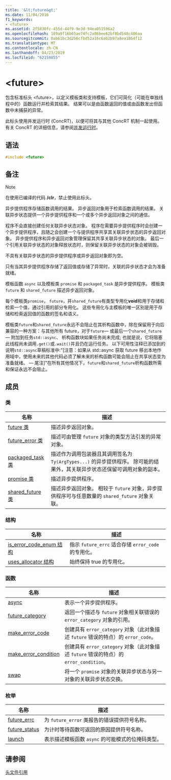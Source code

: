 ```yaml
---
title: '&lt;future&gt;'
ms.date: 11/04/2016
f1_keywords:
- <future>
ms.assetid: 2f5830fc-455d-44f9-9e3d-94ea051596a2
ms.openlocfilehash: 189a9f16b65ae74fc2a86bee62bf8bd548c486aa
ms.sourcegitcommit: 0ab61bc3d2b6cfbd52a16c6ab2b97a8ea1864f12
ms.translationtype: MT
ms.contentlocale: zh-CN
ms.lasthandoff: 04/23/2019
ms.locfileid: "62159855"
---
```

# <a name="ltfuturegt"></a>&lt;future&gt;

包含标准标头 \<future>，以定义模板类和支持模板，它们可简化（可能在单独线程中的）函数运行并检索其结果。 结果可以是由函数返回的值或由函数发出但函数中未捕获的异常。

此标头使用并发运行时 (ConcRT)，以便可将其与其他 ConcRT 机制一起使用。 有关 ConcRT 的详细信息，请参阅[并发运行时](../parallel/concrt/concurrency-runtime.md)。

## <a name="syntax"></a>语法

```cpp
#include <future>
```

## <a name="remarks"></a>备注

> [!NOTE]
> 在使用已编译的代码 **/clr**，禁止使用此标头。

异步提供程序存储函数调用的结果。 异步返回对象用于检索函数调用的结果。 关联异步状态提供一个异步提供程序和一个或多个异步返回对象之间的通信。

程序不会直接创建任何关联异步状态对象。 程序在需要异步提供程序时会创建一个异步提供程序，且随之会创建一个与提供程序共享其关联异步状态的异步返回对象。 异步提供程序和异步返回对象管理保留其共享关联异步状态的对象。 最后一个引用关联异步状态的对象释放状态时，则保留关联异步状态的对象会被销毁。

不具有关联异步状态的异步提供程序或异步返回对象即为空。

只有当其异步提供程序存储了返回值或存储了异常时，关联的异步状态才会为准备就绪。

模板函数 `async` 以及模板类 `promise` 和 `packaged_task` 是异步提供程序。 模板类 `future` 和 `shared_future` 描述异步返回对象。

每个模板类`promise`， `future`，并`shared_future`有类型专用化**void**和用于存储和检索一个值，通过引用的部分专用化。 这些专用化与主模板的唯一区别是用于存储和检索返回值的函数的签名和语义。

模板类`future`和`shared_future`永远不会阻止在其析构函数中，除在保留用于向后兼容的一种方案：与其他所有 future，对于`future`— 或最后一个`shared_future`— 附加到任务`std::async`、 析构函数块如果任务尚未完成; 也就是说，它将阻塞此线程尚未调用`.get()`或`.wait()`并且仍在运行任务。 以下可用性注释已添加到的说明`std::async`草稿标准中:"[注意：如果从 std::async 获取 future 移出本地作用域中，使用未来的其他代码必须了解未来的析构函数可能会阻止在共享状态变为准备就绪。 — 尾注]"在所有其他情况下，`future`和`shared_future`析构函数所需和保证永远不会阻止。

## <a name="members"></a>成员

### <a name="classes"></a>类

|名称|描述|
|----------|-----------------|
|[future 类](../standard-library/future-class.md)|描述异步返回对象。|
|[future_error 类](../standard-library/future-error-class.md)|描述可由管理 `future` 对象的类型方法引发的异常对象。|
|[packaged_task 类](../standard-library/packaged-task-class.md)|描述作为调用包装器且其调用签名为 `Ty(ArgTypes...)` 的异步提供程序。 除可能的结果外，其关联异步状态还保留可调用对象的副本。|
|[promise 类](../standard-library/promise-class.md)|描述异步提供程序。|
|[shared_future 类](../standard-library/shared-future-class.md)|描述异步返回对象。 相较于 `future` 对象，异步提供程序可与任意数量的 `shared_future` 对象关联。|

### <a name="structures"></a>结构

|名称|描述|
|----------|-----------------|
|[is_error_code_enum 结构](../standard-library/is-error-code-enum-structure.md)|指示 `future_errc` 适合存储 `error_code` 的专用化。|
|[uses_allocator 结构](../standard-library/uses-allocator-structure.md)|始终保持 true 的专用化。|

### <a name="functions"></a>函数

|名称|描述|
|----------|-----------------|
|[async](../standard-library/future-functions.md#async)|表示一个异步提供程序。|
|[future_category](../standard-library/future-functions.md#future_category)|返回一个描述与 `future` 对象相关联错误的 `error_category` 对象的引用。|
|[make_error_code](../standard-library/future-functions.md#make_error_code)|创建具有 `error_category` 对象（此对象描述 `future` 错误的特点）的 `error_code`。|
|[make_error_condition](../standard-library/future-functions.md#make_error_condition)|创建具有 `error_category` 对象（此对象描述 `future` 错误的特点）的 `error_condition`。|
|[swap](../standard-library/future-functions.md#swap)|将一个 `promise` 对象的关联异步状态与另一对象的关联异步状态交换。|

### <a name="enumerations"></a>枚举

|名称|描述|
|----------|-----------------|
|[future_errc](../standard-library/future-enums.md#future_errc)|为 `future_error` 类报告的错误提供符号名称。|
|[future_status](../standard-library/future-enums.md#future_status)|为计时等待函数可返回的原因提供符号名称。|
|[launch](../standard-library/future-enums.md#launch)|表示描述模板函数 `async` 的可能模式的位掩码类型。|

## <a name="see-also"></a>请参阅

[头文件引用](../standard-library/cpp-standard-library-header-files.md)<br/>

